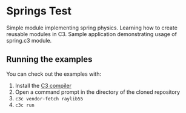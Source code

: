 # Springs Test

Simple module implementing spring physics. Learning how to create reusable
modules in C3. Sample application demonstrating usage of spring.c3 module.

## Running the examples
You can check out the examples with:

1. Install the [C3 compiler](https://c3-lang.org/getting-started/prebuilt-binaries/)
2. Open a command prompt in the directory of the cloned repository
3. `c3c vendor-fetch raylib55`
3. `c3c run`
